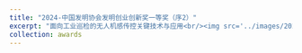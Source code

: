 ```yaml
---
title: "2024-中国发明协会发明创业创新奖一等奖（序2）"
excerpt: "面向工业巡检的无人机感传控关键技术与应用<br/><img src='../images/2024-zgfmxh-1st(th2).jpg'>"
collection: awards
---
```

